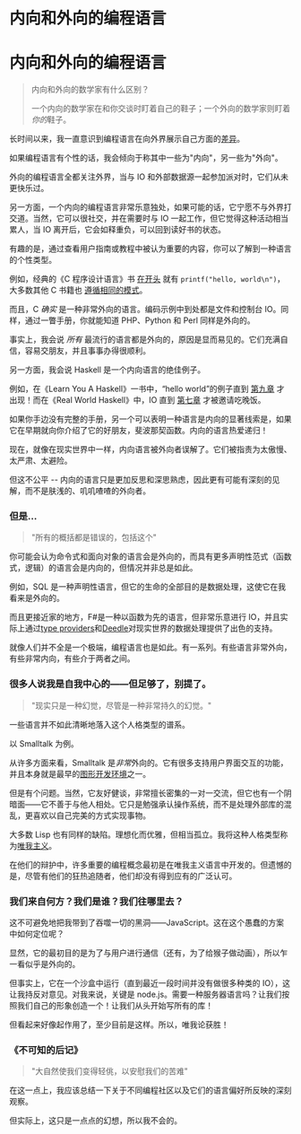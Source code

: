 # 内向和外向的编程语言

# 内向和外向的编程语言

> 内向和外向的数学家有什么区别？
> 
> 一个内向的数学家在和你交谈时盯着自己的鞋子；一个外向的数学家则盯着*你的*鞋子。

长时间以来，我一直意识到编程语言在向外界展示自己方面的[差异](https://plus.google.com/110981030061712822816/posts/KaSKeg4vQtz)。

如果编程语言有个性的话，我会倾向于称其中一些为"内向"，另一些为"外向"。

外向的编程语言全都关注外界，当与 IO 和外部数据源一起参加派对时，它们从未更快乐过。

另一方面，一个内向的编程语言非常乐意独处，如果可能的话，它宁愿不与外界打交道。当然，它可以很社交，并在需要时与 IO 一起工作，但它觉得这种活动相当累人，当 IO 离开后，它会如释重负，可以回到读好书的状态。

有趣的是，通过查看用户指南或教程中被认为重要的内容，你可以了解到一种语言的个性类型。

例如，经典的《C 程序设计语言》书 [在开头](https://books.google.co.uk/books?id=va1QAAAAMAAJ&focus=searchwithinvolume&q=hello%2C+world) 就有 `printf("hello, world\n")`，大多数其他 C 书籍也 [遵循相同的模式](https://en.wikibooks.org/wiki/C_Programming/A_taste_of_C)。

而且，C *确实* 是一种非常外向的语言。编码示例中到处都是文件和控制台 IO。同样，通过一瞥手册，你就能知道 PHP、Python 和 Perl 同样是外向的。

事实上，我会说 *所有* 最流行的语言都是外向的，原因是显而易见的。它们充满自信，容易交朋友，并且事事办得很顺利。

另一方面，我会说 Haskell 是一个内向语言的绝佳例子。

例如，在《Learn You A Haskell》一书中，“hello world”的例子直到 [第九章](http://learnyouahaskell.com/input-and-output#hello-world) 才出现！而在《Real World Haskell》中，IO 直到 [第七章](http://book.realworldhaskell.org/read/io.html) 才被邀请吃晚饭。

如果你手边没有完整的手册，另一个可以表明一种语言是内向的显著线索是，如果它在早期就向你介绍了它的好朋友，斐波那契函数。内向的语言热爱递归！

现在，就像在现实世界中一样，内向语言被外向者误解了。它们被指责为太傲慢、太严肃、太避险。

但这不公平 -- 内向的语言只是更加反思和深思熟虑，因此更有可能有深刻的见解，而不是肤浅的、叽叽喳喳的外向者。

### 但是...

> "所有的概括都是错误的，包括这个"

你可能会认为命令式和面向对象的语言会是外向的，而具有更多声明性范式（函数式，逻辑）的语言会是内向的，但情况并非总是如此。

例如，SQL 是一种声明性语言，但它的生命的全部目的是数据处理，这使它在我看来是外向的。

而且更接近家的地方，F#是一种以函数为先的语言，但非常乐意进行 IO，并且实际上通过[type providers](http://blogs.msdn.com/b/dsyme/archive/2013/01/30/twelve-type-providers-in-pictures.aspx)和[Deedle](https://bluemountaincapital.github.io/Deedle/)对现实世界的数据处理提供了出色的支持。

就像人们并不全是一个极端，编程语言也是如此。有一系列。有些语言非常外向，有些非常内向，有些介于两者之间。

### 很多人说我是自我中心的——但足够了，别提了。

> "现实只是一种幻觉，尽管是一种非常持久的幻觉。"

一些语言并不如此清晰地落入这个人格类型的谱系。

以 Smalltalk 为例。

从许多方面来看，Smalltalk 是*非常*外向的。它有很多支持用户界面交互的功能，并且本身就是最早的[图形开发环境](http://arstechnica.com/features/2005/05/gui/3/)之一。

但是有个问题。当然，它友好健谈，非常擅长密集的一对一交流，但它也有一个阴暗面——它不善于与他人相处。它只是勉强承认操作系统，而不是处理外部库的混乱，更喜欢以自己完美的方式实现事物。

大多数 Lisp 也有同样的缺陷。理想化而优雅，但相当孤立。我将这种人格类型称为[唯我主义](http://www.merriam-webster.com/dictionary/solipsism)。

在他们的辩护中，许多重要的编程概念最初是在唯我主义语言中开发的。但遗憾的是，尽管有他们的狂热追随者，他们却没有得到应有的广泛认可。

### 我们来自何方？我们是谁？我们往哪里去？

这不可避免地把我带到了吞噬一切的黑洞——JavaScript。这在这个愚蠢的方案中如何定位呢？

显然，它的最初目的是为了与用户进行通信（还有，为了给猴子做动画），所以乍一看似乎是外向的。

但事实上，它在一个沙盒中运行（直到最近一段时间并没有做很多种类的 IO），这让我持反对意见。对我来说，关键是 node.js。需要一种服务器语言吗？让我们按照我们自己的形象创造一个！让我们从头开始写所有的库！

但看起来好像起作用了，至少目前是这样。所以，唯我论获胜！

### 《不可知的后记》

> "大自然使我们变得轻佻，以安慰我们的苦难"

在这一点上，我应该总结一下关于不同编程社区以及它们的语言偏好所反映的深刻观察。

但实际上，这只是一点点的幻想，所以我不会的。
